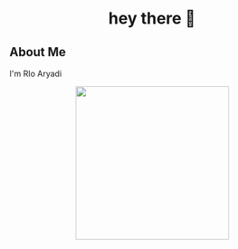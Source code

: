 

<h1 align="center">hey there 👋</h1>


<h2 align="left">About Me</h2>
<p align="left">I'm RIo Aryadi </p>


<div align="center">
  <img height="271" src="https://media4.giphy.com/media/v1.Y2lkPTc5MGI3NjExcXI4ZDg1dHpxNnQ5NTRkaDg2YWM2MmJmbzNtYWljaWRrcmx2aGRoNiZlcD12MV9pbnRlcm5hbF9naWZfYnlfaWQmY3Q9Zw/JuW5fJTd4B1hC/giphy.gif" />
</div>



